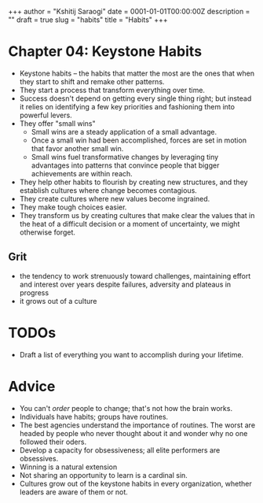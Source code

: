 +++
author = "Kshitij Saraogi"
date = 0001-01-01T00:00:00Z
description = ""
draft = true
slug = "habits"
title = "Habits"
+++

# Chapter 04: Keystone Habits
- Keystone habits – the habits that matter the most are the ones that when they start to shift and remake other patterns.
- They start a process that transform everything over time.
- Success doesn't depend on getting every single thing right; but instead it relies on identifying a few key priorities and fashioning them into powerful levers.
- They offer "small wins"
    - Small wins are a steady application of a small advantage.
    - Once a small win had been accomplished, forces are set in motion that favor another small win.
    - Small wins fuel transformative changes by leveraging tiny advantages into patterns that convince people that bigger achievements are within reach.
- They help other habits to flourish by creating new structures, and they establish cultures where change becomes contagious.
- They create cultures where new values become ingrained.
- They make tough choices easier.
- They transform us by creating cultures that make clear the values that in the heat of a difficult decision or a moment of uncertainty, we might otherwise forget.

## Grit
- the tendency to work strenuously toward challenges, maintaining effort and interest over years despite failures, adversity and plateaus in progress
- it grows out of a culture
# TODOs
- Draft a list of everything you want to accomplish during your lifetime.
# Advice
- You can't *order* people to change; that's not how the brain works.
- Individuals have habits; groups have routines.
- The best agencies understand the importance of routines. The worst are headed by people who never thought about it and wonder why no one followed their oders.
- Develop a capacity for obsessiveness; all elite performers are obsessives.
- Winning is a natural extension
- Not sharing an opportunity to learn is a cardinal sin.
- Cultures grow out of the keystone habits in every organization, whether leaders are aware of them or not.
